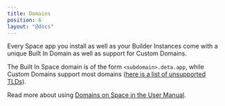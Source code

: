 ```yaml
---
title: Domains
position: 6
layout: "@docs"
---
```


Every Space app you install as well as your Builder Instances come with a unique Built In Domain as well as support for Custom Domains.

The Built In Space domain is of the form `<subdomain>.deta.app`, while Custom Domains support most domains ([here is a list of unsupported TLDs](https://help.zerossl.com/hc/en-us/articles/360060119833-Restricted-Countries)). 

Read more about using [Domains on Space in the User Manual](/docs/en/use/space-apps/domains).